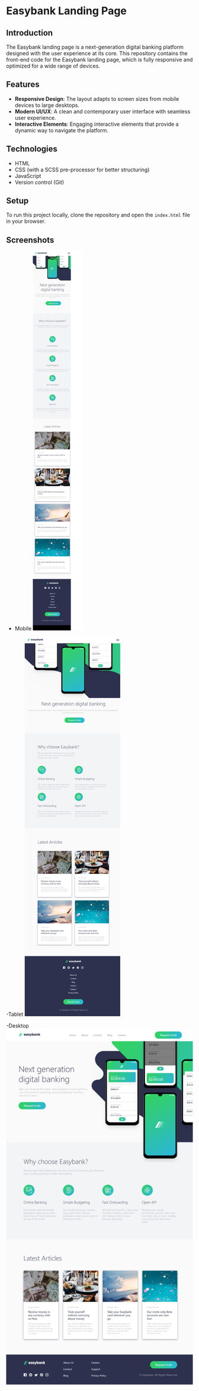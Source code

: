 # Easybank Landing Page

## Introduction
The Easybank landing page is a next-generation digital banking platform designed with the user experience at its core. This repository contains the front-end code for the Easybank landing page, which is fully responsive and optimized for a wide range of devices.

## Features
- **Responsive Design**: The layout adapts to screen sizes from mobile devices to large desktops.
- **Modern UI/UX**: A clean and contemporary user interface with seamless user experience.
- **Interactive Elements**: Engaging interactive elements that provide a dynamic way to navigate the platform.

## Technologies
- HTML
- CSS (with a SCSS pre-processor for better structuring)
- JavaScript 
- Version control (Git)

## Setup
To run this project locally, clone the repository and open the `index.html` file in your browser.

## Screenshots
- Mobile
![Mobile View](screenshot/mobile-view.png)

-Tablet
![Tablet View](screenshot/tablet-view.png)

-Desktop
![Desktop View](screenshot/desktop-view.png)
